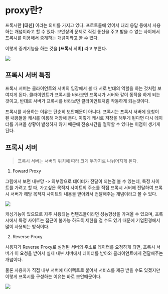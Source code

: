 # proxy란?

프록시란 **[대신]** 이라는 의미를 가지고 있다. 프로토콜에 있어서 대리 응답 등에서 사용하는 개념이라고 할 수 있다. 보안상의 문제로 직접 통신을 주고 받을 수 없는 사이에서 프록시를 이용해서 중계하는 개념이라고 볼 수 있다.

이렇게 중계기능을 하는 것을 **[프록시 서버]** 라고 부른다.

![](https://t1.daumcdn.net/cfile/tistory/996F8D455A5049630B)

## 프록시 서버 특징

프록시 서버는 클라이언트와 서버의 입장에서 볼 때 서로 반대의 역할을 하는 것처럼 보여지게 된다. 클라이언트가 프록시를 바라보면 프록시가 서버와 같이 동작을 하게 되는 것이고, 반대로 서버가 프록시를 바라보면 클라이언트처럼 작동하게 되는것이다.

프록시를 사용하는 이유는 단순히 보안때문이 아니다. 프록시는 프록시 서버에 요청이 된 내용들을 캐시를 이용해 저장해 둔다. 이렇게 캐시로 저장을 해두게 된다면 다시 데이터를 가져올 상황이 발생하지 않기 때문에 전송시간을 절약할 수 있다는 이점이 생기게 된다.

## 프록시 서버

> 프록시 서버는 서버의 위치에 따라 크게 두가지로 나뉘어지게 된다.

1. Foward Proxy

그림에서 보면 내부망 -> 외부망으로 데이터가 전달이 되는걸 볼 수 있는데, 특정 사이트를 가려고 할 때, 가고싶은 목적지 사이트의 주소를 직접 프록시 서버에 전달하여 프록시 서버가 해당 목적지 사이트의 내용을 받아와서 전달해주는 개념이라고 볼 수 있다.

![](https://t1.daumcdn.net/cfile/tistory/998E0D4C5A5049790D)

캐싱기능이 있으므로 자주 사용되는 컨텐츠들이라면 성능향상을 가져올 수 있으며, 프록시에서 특정 사이트는 접근이 불가능 하도록 제한을 걸 수도 있기 때문에 기업환경에서 많이 사용되는 방식이다.

2. Reverse Proxy

사용자가 Reverse Proxy로 설정된 서버의 주소로 데이터를 요청하게 되면, 프록시 서버가 이 요청을 받아서 실제 내부 서버에서 데이터를 받아와 클라이언트에게 전달해주는 개념이다.

물론 사용자가 직접 내부 서버에 다이렉트로 붙어서 서비스를 제공 받을 수도 있겠지만 이렇게 프록시를 구성하는 이유는 바로 보안때문이다.

![](https://t1.daumcdn.net/cfile/tistory/99996E435A5049860C)
